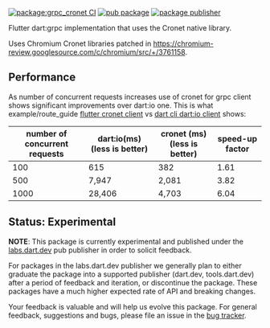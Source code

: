 [![package:grpc_cronet CI](https://github.com/dart-lang/grpc_cronet/actions/workflows/grpc_cronet.yml/badge.svg)](https://github.com/dart-lang/grpc_cronet/actions/workflows/grpc_cronet.yml)
[![pub package](https://img.shields.io/pub/v/grpc_cronet.svg)](https://pub.dev/packages/grpc_cronet)
[![package publisher](https://img.shields.io/pub/publisher/grpc_cronet.svg)](https://pub.dev/packages/grpc_cronet/publisher)

Flutter dart:grpc implementation that uses the Cronet native library.

Uses Chromium Cronet libraries patched in https://chromium-review.googlesource.com/c/chromium/src/+/3761158.

## Performance

As number of concurrent requests increases use of cronet for grpc client shows significant improvements over dart:io one.
This is what example/route_guide [flutter cronet client](example/route_guide/lib/main.dart) vs [dart cli dart:io client](example/route_guide/bin/client.dart) shows:

|number of concurrent requests |dart:io(ms) (less is better)|cronet (ms) (less is better)| speed-up factor
|----|------|-------|------
|100 |   615|    382|  1.61
|500 | 7,947|  2,081|  3.82
|1000| 28,406| 4,703|  6.04

## Status: Experimental

**NOTE**: This package is currently experimental and published under the
[labs.dart.dev](https://dart.dev/dart-team-packages) pub publisher in order to
solicit feedback. 

For packages in the labs.dart.dev publisher we generally plan to either graduate
the package into a supported publisher (dart.dev, tools.dart.dev) after a period
of feedback and iteration, or discontinue the package. These packages have a
much higher expected rate of API and breaking changes.

Your feedback is valuable and will help us evolve this package. 
For general feedback, suggestions and bugs, please file an issue in the 
[bug tracker](https://github.com/dart-lang/grpc_cronet/issues).
